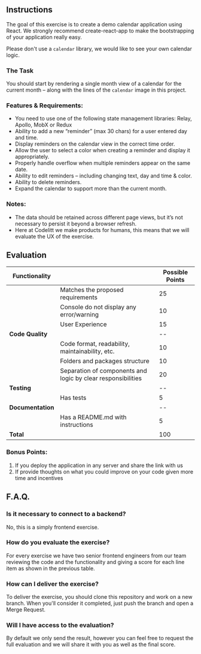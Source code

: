 ## Instructions

The goal of this exercise is to create a demo calendar application using React. We strongly recommend create-react-app to make the bootstrapping of your application really easy.

Please don't use a `calendar` library, we would like to see your own calendar logic.

### The Task

You should start by rendering a single month view of a calendar for the current month – along with the lines of the `calendar` image in this project.

### Features & Requirements:

- You need to use one of the following state management libraries: Relay, Apollo, MobX or Redux
- Ability to add a new “reminder” (max 30 chars) for a user entered day and time.
- Display reminders on the calendar view in the correct time order.
- Allow the user to select a color when creating a reminder and display it appropriately.
- Properly handle overflow when multiple reminders appear on the same date.
- Ability to edit reminders – including changing text, day and time & color.
- Ability to delete reminders.
- Expand the calendar to support more than the current month.

### Notes:

- The data should be retained across different page views, but it’s not necessary to persist it beyond a browser refresh.
- Here at Codelitt we make products for humans, this means that we will evaluate the UX of the exercise.

## Evaluation

| Functionality     |                                                              | Possible Points |
| ----------------- | ------------------------------------------------------------ | --------------- |
|                   | Matches the proposed requirements                            | 25              |
|                   | Console do not display any error/warning                     | 10              |
|                   | User Experience                                              | 15              |
| **Code Quality**  |                                                              | --              |
|                   | Code format, readability, maintainability, etc.              | 10              |
|                   | Folders and packages structure                               | 10              |
|                   | Separation of components and logic by clear responsibilities | 20              |
| **Testing**       |                                                              | --              |
|                   | Has tests                                                    | 5               |
| **Documentation** |                                                              | --              |
|                   | Has a README.md with instructions                            | 5               |
| **Total**         |                                                              | 100             |

### Bonus Points:

1. If you deploy the application in any server and share the link with us
2. If provide thoughts on what you could improve on your code given more time and incentives

## F.A.Q.

### Is it necessary to connect to a backend?

No, this is a simply frontend exercise.

### How do you evaluate the exercise?

For every exercise we have two senior frontend engineers from our team reviewing the code and the functionality and giving a score for each line item as shown in the previous table.

### How can I deliver the exercise?

To deliver the exercise, you should clone this repository and work on a new branch. When you'll consider it completed, just push the branch and open a Merge Request.

### Will I have access to the evaluation?

By default we only send the result, however you can feel free to request the full evaluation and we will share it with you as well as the final score.
